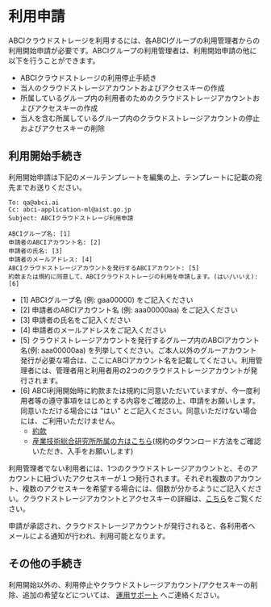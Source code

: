 # 利用申請

ABCIクラウドストレージを利用するには、各ABCIグループの利用管理者からの利用開始申請が必要です。ABCIグループの利用管理者は、利用開始申請の他に以下を行うことができます。

- ABCIクラウドストレージの利用停止手続き
- 当人のクラウドストレージアカウントおよびアクセスキーの作成
- 所属しているグループ内の利用者のためのクラウドストレージアカウントおよびアクセスキーの作成
- 当人を含む所属しているグループ内のクラウドストレージアカウントの停止およびアクセスキーの削除

## 利用開始手続き

利用開始申請は下記のメールテンプレートを編集の上、テンプレートに記載の宛先までお送りください。

```
To: qa@abci.ai
Cc: abci-application-ml@aist.go.jp
Subject: ABCIクラウドストレージ利用申請

ABCIグループ名: [1]
申請者のABCIアカウント名: [2]
申請者の氏名: [3]
申請者のメールアドレス: [4]
ABCIクラウドストレージアカウントを発行するABCIアカウント: [5]
約款または規約に同意して、ABCIクラウドストレージの利用を申請します。(はい/いいえ): [6]
```

* [1] ABCIグループ名 (例: gaa00000) をご記入ください
* [2] 申請者のABCIアカウント名 (例: aaa00000aa) をご記入ください
* [3] 申請者の氏名をご記入ください
* [4] 申請者のメールアドレスをご記入ください
* [5] クラウドストレージアカウントを発行するグループ内のABCIアカウント名(例: aaa00000aa) を列挙してください。ご本人以外のグルーアカウント発行が必要な場合は、ここにABCIアカウント名を記載してください。利用管理者には、管理者用と利用者用の2つのクラウドストレージアカウントが発行されます。
* [6] ABCI利用開始時に約款または規約に同意いただいていますが、今一度利用者等の遵守事項をはじめとする内容をご確認の上、申請をお願いします。同意いただける場合には "はい" とご記入ください。同意いただけない場合には、ご利用いただけません。
    * [約款](https://abci.ai/ja/how_to_use/custom.html)
    * [産業技術総合研究所所属の方はこちら](https://abci.ai/ja/how_to_use/member.html)(規約のダウンロード方法をご確認いただき、入手をお願いします)

利用管理者でない利用者には、1つのクラウドストレージアカウントと、そのアカウントに紐づいたアクセスキーが１つ発行されます。それぞれ複数のアカウント、複数のアクセスキーを希望する場合には、個数が分かるようにご記入ください。クラウドストレージアカウントとアクセスキーの詳細は、[こちら](cs-account.md)をご覧ください。

申請が承認され、クラウドストレージアカウントが発行されると、各利用者へ
メールによる通知が行われ、利用可能となります。

## その他の手続き

利用開始以外の、利用停止やクラウドストレージアカウント/アクセスキーの削除、追加の希望などについては、
[運用サポート](https://abci.ai/ja/how_to_use/user_support.html) へご連絡ください。

